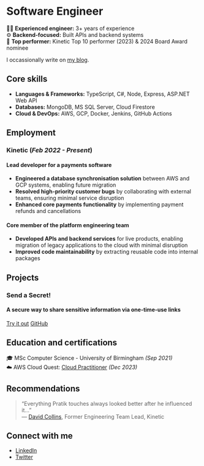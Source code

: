 # Software Engineer

👨‍💻 **Experienced engineer:** 3+ years of experience<br>
⚙️ **Backend-focused:** Built APIs and backend systems<br>
🏅 **Top performer:** Kinetic Top 10 performer (2023) & 2024 Board Award nominee

I occassionally write on [my blog](https://www.thecodingpalace.com).

## Core skills

- **Languages & Frameworks:** TypeScript, C#, Node, Express, ASP.NET Web API
- **Databases:** MongoDB, MS SQL Server, Cloud Firestore
- **Cloud & DevOps:** AWS, GCP, Docker, Jenkins, GitHub Actions

## Employment

### Kinetic (_Feb 2022 - Present_)

#### Lead developer for a payments software

- **Engineered a database synchronisation solution** between AWS and GCP systems, enabling future migration
- **Resolved high-priority customer bugs** by collaborating with external teams, ensuring minimal service disruption
- **Enhanced core payments functionality** by implementing payment refunds and cancellations

#### Core member of the platform engineering team

- **Developed APIs and backend services** for live products, enabling migration of legacy applications to the cloud with minimal disruption
- **Improved code maintainability** by extracting reusable code into internal packages

## Projects

### Send a Secret!

#### A secure way to share sensitive information via one-time-use links

[Try it out](https://send-a-secret.web.app/)
[GitHub](https://github.com/magarpratik/send-a-secret)

## Education and certifications

🎓 MSc Computer Science - University of Birmingham _(Sep 2021)_<br>
☁️ AWS Cloud Quest: [Cloud Practitioner](https://www.credly.com/badges/fb2ceee8-a844-4abb-9622-db0eb48220c4/public_url) _(Dec 2023)_

## Recommendations

> “Everything Pratik touches always looked better after he influenced it…”<br>
> — [David Collins](https://www.linkedin.com/in/david-collins-45729933/), Former Engineering Team Lead, Kinetic

## Connect with me

- [LinkedIn](https://www.linkedin.com/in/magarpratik)
- [Twitter](https://x.com/magarpratik_)
